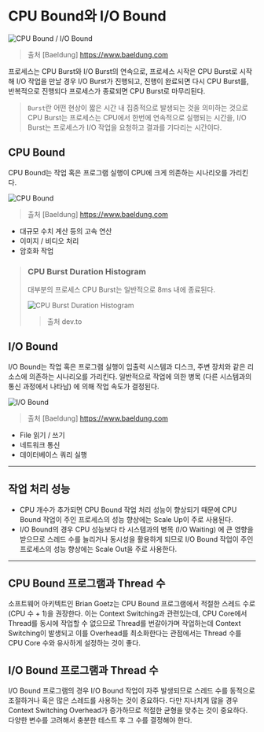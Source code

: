 # CPU Bound와 I/O Bound

![CPU Bound / I/O Bound](https://www.baeldung.com/wp-content/uploads/sites/4/2023/09/CPU_IO_bursts.png)

> 출처 [Baeldung] https://www.baeldung.com

프로세스는 CPU Burst와 I/O Burst의 연속으로, 프로세스 시작은 CPU Burst로 시작해 I/O 작업을 만날 경우 I/O Burst가 진행되고, 진행이 완료되면 다시 CPU Burst를, 반복적으로 진행되다 프로세스가 종료되면 CPU Burst로 마무리된다.

> `Burst`란 어떤 현상이 짧은 시간 내 집중적으로 발생되는 것을 의미하는 것으로 CPU Burst는 프로세스는 CPU에서 한번에 연속적으로 실행되는 시간을, I/O Burst는 프로세스가 I/O 작업을 요청하고 결과를 기다리는 시간이다.

## CPU Bound

CPU Bound는 작업 혹은 프로그램 실행이 CPU에 크게 의존하는 시나리오를 가리킨다.

![CPU Bound](https://www.baeldung.com/wp-content/uploads/sites/4/2021/12/cpu-bound.drawio.svg)

> 출처 [Baeldung] https://www.baeldung.com

- 대규모 수치 계산 등의 고속 연산
- 이미지 / 비디오 처리
- 암호화 작업

> ### CPU Burst Duration Histogram
>
> 대부분의 프로세스 CPU Burst는 일반적으로 8ms 내에 종료된다.
> 
> ![CPU Burst Duration Histogram](https://res.cloudinary.com/practicaldev/image/fetch/s--k9f5Z60q--/c_limit%2Cf_auto%2Cfl_progressive%2Cq_auto%2Cw_880/https://dev-to-uploads.s3.amazonaws.com/uploads/articles/jv8l05kw12v8ck1urv3p.png)
> > 출처 dev.to
> 

## I/O Bound

I/O Bound는 작업 혹은 프로그램 실행이 입출력 시스템과 디스크, 주변 장치와 같은 리소스에 의존하는 시나리오를 가리킨다. 일반적으로 작업에 의한 병목 (다른 시스템과의 통신 과정에서 나타남) 에 의해 작업 속도가 결정된다.

![I/O Bound](https://www.baeldung.com/wp-content/uploads/sites/4/2021/12/io-bound.drawio.svg)

> 출처 [Baeldung] https://www.baeldung.com

- File 읽기 / 쓰기
- 네트워크 통신
- 데이터베이스 쿼리 실행

---

## 작업 처리 성능

- CPU 개수가 추가되면 CPU Bound 작업 처리 성능이 향상되기 때문에 CPU Bound 작업이 주인 프로세스의 성능 향상에는 Scale Up이 주로 사용된다.
- I/O Bound의 경우 CPU 성능보다 타 시스템과의 병목 (I/O Waiting) 에 큰 영향을 받으므로 스레드 수를 늘리거나 동시성을 활용하게 되므로 I/O Bound 작업이 주인 프로세스의 성능 향상에는 Scale Out을 주로 사용한다.

---

## CPU Bound 프로그램과 Thread 수

소프트웨어 아키텍트인 Brian Goetz는 CPU Bound 프로그램에서 적절한 스레드 수로 (CPU 수 + 1)을 권장한다. 이는 Context Switching과 관련있는데, CPU Core에서 Thread를 동시에 작업할 수 없으므로 Thread를 번갈아가며 작업하는데 Context Switching이 발생되고 이를 Overhead를 최소화한다는 관점에서는 Thread 수를 CPU Core 수와 유사하게 설정하는 것이 좋다.

## I/O Bound 프로그램과 Thread 수

I/O Bound 프로그램의 경우 I/O Bound 작업이 자주 발생되므로 스레드 수를 동적으로 조절하거나 혹은 많은 스레드를 사용하는 것이 중요하다. 다만 지나치게 많을 경우 Context Switching Overhead가 증가하므로 적절한 균형을 맞추는 것이 중요하다. 다양한 변수를 고려해서 충분한 테스트 후 그 수를 결정해야 한다.